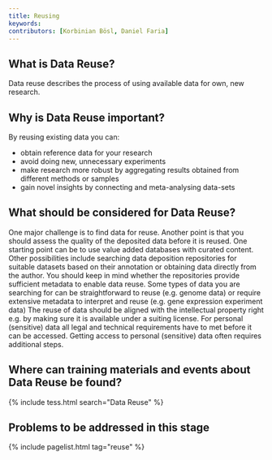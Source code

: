 ```yaml
---
title: Reusing
keywords:
contributors: [Korbinian Bösl, Daniel Faria]
---
```


## What is Data Reuse?

Data reuse describes the process of using available data for own, new research.

## Why is Data Reuse important?

By reusing existing data you can:

* obtain reference data for your research
* avoid doing new, unnecessary experiments
* make research more robust by aggregating results obtained from different methods or samples
* gain novel insights by connecting and meta-analysing data-sets

## What should be considered for Data Reuse?

One major challenge is to find data for reuse. Another point is that you should assess the quality of the deposited data before it is reused.
One starting point can be to use value added databases with curated content. Other possibilities include searching data deposition repositories for suitable datasets based on their annotation or obtaining data directly from the author. You should keep in mind whether the repositories provide sufficient metadata to enable data reuse. Some types of data you are searching for can be straightforward to reuse (e.g. genome data) or require extensive metadata to interpret and reuse (e.g. gene expression experiment data)
The reuse of data should be aligned with the intellectual property right e.g. by making sure it is available under a suiting license.
For personal (sensitive) data all legal and technical requirements have to met before it can be accessed. Getting access to personal (sensitive) data often requires additional steps.

## Where can training materials and events about Data Reuse be found?

{% include tess.html search="Data Reuse" %}

## Problems to be addressed in this stage

{% include pagelist.html tag="reuse" %}

<!-- * File format
* Data volume
* Licences
* Ontology
* Data organisation
* Identifiers
* Data quality
* Responsibilities
* Ethical and legal issues -->

<!-- ## External links
missing content -->
